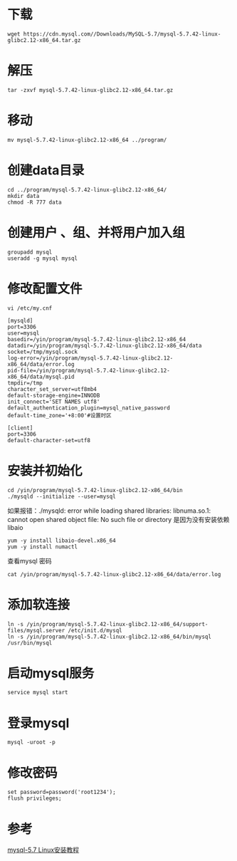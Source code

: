 
# 下载
`````
wget https://cdn.mysql.com//Downloads/MySQL-5.7/mysql-5.7.42-linux-glibc2.12-x86_64.tar.gz
`````

# 解压
`````
tar -zxvf mysql-5.7.42-linux-glibc2.12-x86_64.tar.gz 
`````

# 移动
`````
mv mysql-5.7.42-linux-glibc2.12-x86_64 ../program/
`````

# 创建data目录
`````
cd ../program/mysql-5.7.42-linux-glibc2.12-x86_64/
mkdir data
chmod -R 777 data
`````

# 创建用户 、组、并将用户加入组
`````
groupadd mysql
useradd -g mysql mysql
`````

# 修改配置文件
`````
vi /etc/my.cnf
`````
`````
[mysqld]
port=3306
user=mysql
basedir=/yin/program/mysql-5.7.42-linux-glibc2.12-x86_64
datadir=/yin/program/mysql-5.7.42-linux-glibc2.12-x86_64/data
socket=/tmp/mysql.sock
log-error=/yin/program/mysql-5.7.42-linux-glibc2.12-x86_64/data/error.log
pid-file=/yin/program/mysql-5.7.42-linux-glibc2.12-x86_64/data/mysql.pid
tmpdir=/tmp
character_set_server=utf8mb4
default-storage-engine=INNODB
init_connect='SET NAMES utf8'
default_authentication_plugin=mysql_native_password
default-time_zone='+8:00'#设置时区

[client]
port=3306
default-character-set=utf8
`````

# 安装并初始化
`````
cd /yin/program/mysql-5.7.42-linux-glibc2.12-x86_64/bin
./mysqld --initialize --user=mysql
`````
如果报错：./mysqld: error while loading shared libraries: libnuma.so.1: cannot open shared object file: No such file or directory
是因为没有安装依赖 libaio

``````
yum -y install libaio-devel.x86_64
yum -y install numactl
``````
查看mysql 密码
``````
cat /yin/program/mysql-5.7.42-linux-glibc2.12-x86_64/data/error.log
``````

# 添加软连接
``````
ln -s /yin/program/mysql-5.7.42-linux-glibc2.12-x86_64/support-files/mysql.server /etc/init.d/mysql
ln -s /yin/program/mysql-5.7.42-linux-glibc2.12-x86_64/bin/mysql /usr/bin/mysql
``````

# 启动mysql服务
``````
service mysql start
``````

# 登录mysql
``````
mysql -uroot -p
``````

# 修改密码
``````
set password=password('root1234');
flush privileges;
``````

# 参考
[mysql-5.7 Linux安装教程](https://blog.csdn.net/m0_64684588/article/details/121636825)

